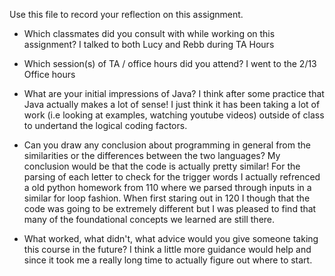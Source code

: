 Use this file to record your reflection on this assignment.

- Which classmates did you consult with while working on this assignment?
I talked to both Lucy and Rebb during TA Hours 

- Which session(s) of TA / office hours did you attend?
I went to the 2/13 Office hours 

- What are your initial impressions of Java? 
I think after some practice that Java actually makes a lot of sense! I just think it has been taking a lot of work (i.e looking at examples, watching youtube videos) outside of class to undertand the logical coding factors.

- Can you draw any conclusion about programming in general from the similarities or the differences between the two languages? 
My conclusion would be that the code is actually pretty similar! For the parsing of each letter to check for the trigger words I actually refrenced a old python homework from 110 where we parsed through inputs in a similar for loop fashion. When first staring out in 120 I though that the code was going to be extremely different but I was pleased to find that many of the foundational concepts we learned are still there. 

- What worked, what didn't, what advice would you give someone taking this course in the future? 
I think a little more guidance would help and since it took me a really long time to actually figure out where to start. 
